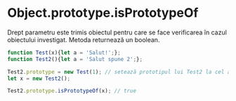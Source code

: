 # Object.prototype.isPrototypeOf

Drept parametru este trimis obiectul pentru care se face verificarea în cazul obiectului investigat.
Metoda returnează un boolean.

```javascript
function Test(x){let a = 'Salut!';};
function Test2(){let a = 'Salut spune 2';};

Test2.prototype = new Test(1); // setează prototipul lui Test2 la cel alui Test.
let x = new Test2();

Test2.prototype.isPrototypeOf(x); // true
```
